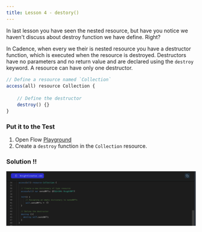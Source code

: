 ```yaml
---
title: Lesson 4 - destory()
---
```


In last lesson you have seen the nested resource, but have you notice we haven't discuss about destroy function we have define. Right?

In Cadence, when every we their is nested resource you have a destructor function, which is executed when the resource is destroyed. Destructors have no parameters and no return value and are declared using the `destroy` keyword. A resource can have only one destructor.

```jsx
// Define a resource named `Collection`
access(all) resource Collection {

    // Define the destructor
    destroy() {}
}
```

### Put it to the Test

1. Open Flow [Playground](https://play.flow.com/)
2. Create a `destroy` function in the `Collection` resource.

### Solution !!

![Alt text](image-6.png)
